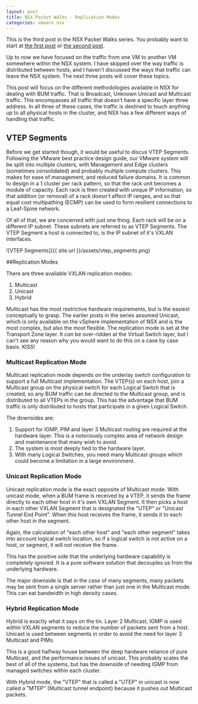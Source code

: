 ```yaml
---
layout: post
title: NSX Packet Walks - Replication Modes
categories: vmware nsx
---
```


This is the third post in the NSX Packet Walks series. You probably want to start at [the first post](http://vantmet.github.io/2015/02/10/packet-walks) or [the second post](http://vantmet.github.io/2015/03/24/packet-walks1).

Up to now we have focused on the traffic from one VM to another VM somewhere within the NSX system. I have skipped over the way traffic is distributed between hosts, and I haven't discussed the ways that traffic can leave the NSX system. The next three posts will cover these topics.

This post will focus on the different methodologies available in NSX for dealing with BUM traffic. That is Broadcast, Unknown Unicast and Multicast traffic. This encompasses all traffic that doesn't have a specific layer three address. In all three of these cases, the traffic is destined to touch anything up to all physical hosts in the cluster, and NSX has a few different ways of handling that traffic.

## VTEP Segments

Before we get started though, it would be useful to discus VTEP Segments. Following the VMware best practice design guide, our VMware system will be split into multiple clusters, with Management and Edge clusters (sometimes consolidated) and probably multiple compute clusters. This makes for ease of management, and reduced failure domains. It is common to design in a 1 cluster per rack pattern, so that the rack unit becomes a module of capacity. Each rack is then created with unique IP information, so that addition (or removal) of a rack doesn't affect IP ranges, and so that equal cost multipathing (ECMP) can be used to form resilient connections to a Leaf-Spine network.

Of all of that, we are concerned with just one thing. Each rack will be on a different IP subnet. These subnets are referred to as VTEP Segments. The VTEP Segment a host is connected to, is the IP subnet of it's VXLAN interfaces.

![VTEP Segments]({{ site.url }}/assets/vtep_segments.png)

##Replication Modes

There are three available VXLAN replication modes:

1. Multicast
2. Unicast
3. Hybrid

Multicast has the most restrictive hardware requirements, but is the easiest conceptually to grasp. The earlier posts in the series assumed Unicast, which is only available on the vSphere implementation of NSX and is the most complex, but also the most flexible. The replication mode is set at the Transport Zone layer. It *can* be over-ridden at the Virtual Switch layer, but I can't see any reason why you would want to do this on a case by case basis. KISS!

### Multicast Replication Mode

Multicast replication mode depends on the underlay switch configuration to support a full Multicast implementation. The VTEP(s) on each host, join a Multicast group on the physical switch for each Logical Switch that is created, so any BUM traffic can be directed to the Multicast group, and is distributed to all VTEPs in the group. This has the advantage that BUM traffic is only distributed to hosts that participate in a given Logical Switch.

The downsides are:

1. Support for IGMP, PIM and layer 3 Multicast routing are required at the hardware layer. This is a notoriously complex area of network design and maintenance that many wish to avoid.
2. The system is most deeply tied to the hardware layer.
3. With many Logical Switches, you need many Multicast groups which could become a limitation in a large environment.

### Unicast Replication Mode

Unicast replication mode is the exact opposite of Multicast mode. With unicast mode, when a BUM frame is received by a VTEP, it sends the frame directly to each other host in it's own VXLAN Segment. It then picks a host in each other VXLAN Segment that is designated the "UTEP" or "Unicast Tunnel End Point". When this host receives the frame, it sends it to each other host in the segment.

Again, the calculation of "each other host" and "each other segment" takes into account logical switch location, so if a logical switch is not active on a host, or segment, it will not receive the frame.

This has the positive side that the underlying hardware capability is completely ignored. It is a pure software solution that decouples us from the underlying hardware.

The major downside is that in the case of many segments, many packets may be sent from a single server rather than just one in the Multicast mode. This can eat bandwidth in high density cases.

### Hybrid Replication Mode

Hybrid is exactly what it says on the tin. Layer 2 Multicast, IGMP is used within VXLAN segments to reduce the number of packets sent from a host. Unicast is used between segments in order to avoid the need for layer 3 Multicast and PIMs.

This is a good halfway house between the deep hardware reliance of pure Multicast, and the performance issues of unicast. This probably scales the best of all of the systems, but has the downside of needing IGMP from managed switches within each cluster.

With Hybrid mode, the "VTEP" that is called a "UTEP" in unicast is now called a "MTEP" (Multicast tunnel endpoint) because it pushes out Multicast packets.
